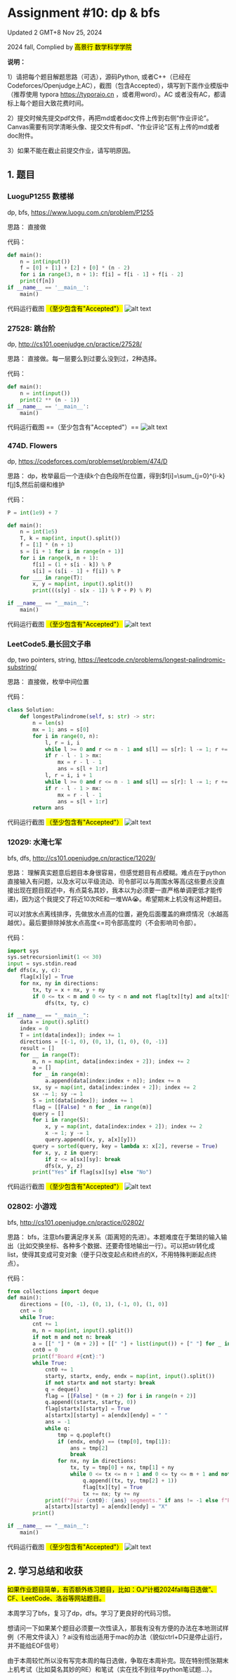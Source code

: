 # Assignment #10: dp & bfs

Updated 2 GMT+8 Nov 25, 2024

2024 fall, Complied by <mark>高景行 数学科学学院</mark>



**说明：**

1）请把每个题目解题思路（可选），源码Python, 或者C++（已经在Codeforces/Openjudge上AC），截图（包含Accepted），填写到下面作业模版中（推荐使用 typora https://typoraio.cn ，或者用word）。AC 或者没有AC，都请标上每个题目大致花费时间。

2）提交时候先提交pdf文件，再把md或者doc文件上传到右侧“作业评论”。Canvas需要有同学清晰头像、提交文件有pdf、"作业评论"区有上传的md或者doc附件。

3）如果不能在截止前提交作业，请写明原因。



## 1. 题目

### LuoguP1255 数楼梯

dp, bfs, https://www.luogu.com.cn/problem/P1255

思路：
直接做


代码：

```python
def main():
    n = int(input())
    f = [0] + [1] + [2] + [0] * (n - 2)
    for i in range(3, n + 1): f[i] = f[i - 1] + f[i - 2]
    print(f[n])
if __name__ == '__main__':
    main()
```



代码运行截图 <mark>（至少包含有"Accepted"）</mark>
![alt text](WeChat19177a33c8ead26e165b284f6acc494e-1.jpg)




### 27528: 跳台阶

dp, http://cs101.openjudge.cn/practice/27528/

思路：
直接做。每一层要么到过要么没到过，2种选择。


代码：

```python
def main():
    n = int(input())
    print(2 ** (n - 1))
if __name__ == '__main__':
    main()
```



代码运行截图 ==（至少包含有"Accepted"）==
![alt text](WeChat9756e33ada726a335339160d8cae98e0-1.jpg)




### 474D. Flowers

dp, https://codeforces.com/problemset/problem/474/D

思路：
dp，枚举最后一个连续k个白色段所在位置，得到$f[i]=\sum_{j=0}^{i-k} f[j]$,然后前缀和维护


代码：

```python
P = int(1e9) + 7

def main():
    n = int(1e5)
    T, k = map(int, input().split())
    f = [1] * (n + 1)
    s = [i + 1 for i in range(n + 1)]
    for i in range(k, n + 1):
        f[i] = (1 + s[i - k]) % P
        s[i] = (s[i - 1] + f[i]) % P
    for ___ in range(T):
        x, y = map(int, input().split())
        print(((s[y] - s[x - 1]) % P + P) % P)

if __name__ == "__main__":
    main()
```



代码运行截图 <mark>（至少包含有"Accepted"）</mark>
![alt text](WeChat4abfe9a27af4c3b5debf5b02d5fb3d22-1.jpg)




### LeetCode5.最长回文子串

dp, two pointers, string, https://leetcode.cn/problems/longest-palindromic-substring/

思路：
直接做，枚举中间位置


代码：

```python
class Solution:
    def longestPalindrome(self, s: str) -> str:
        n = len(s)
        mx = 1; ans = s[0]
        for i in range(0, n):
            l, r = i, i
            while l >= 0 and r <= n - 1 and s[l] == s[r]: l -= 1; r += 1
            if r - l - 1 > mx:
                mx = r - l - 1
                ans = s[l + 1:r]
            l, r = i, i + 1
            while l >= 0 and r <= n - 1 and s[l] == s[r]: l -= 1; r += 1
            if r - l - 1 > mx:
                mx = r - l - 1
                ans = s[l + 1:r]
        return ans

```



代码运行截图 <mark>（至少包含有"Accepted"）</mark>
![alt text](WeChat3a2b08b188ee6b0c6f3f182bbe25382f-1.jpg)






### 12029: 水淹七军

bfs, dfs, http://cs101.openjudge.cn/practice/12029/

思路：
理解真实题意后题目本身很容易，但感觉题目有点模糊。难点在于python直接输入有问题，以及水可以平级流动、司令部可以与周围水等高(这些要点没直接出现在题目叙述中，有点莫名其妙，我本以为必须要一直严格单调更低才能传递)，因为这个我提交了将近10次RE和一堆WA😭。希望期末上机没有这种题目。

可以对放水点离线排序，先做放水点高的位置，避免后面覆盖的麻烦情况（水越高越优）。最后要排除掉放水点高度<=司令部高度的（不会影响司令部）。


代码：

```python
import sys
sys.setrecursionlimit(1 << 30)
input = sys.stdin.read
def dfs(x, y, c):
    flag[x][y] = True
    for nx, ny in directions:
        tx, ty = x + nx, y + ny
        if 0 <= tx < m and 0 <= ty < n and not flag[tx][ty] and a[tx][ty] <= c:
            dfs(tx, ty, c)

if __name__ == "__main__":
    data = input().split()
    index = 0
    T = int(data[index]); index += 1
    directions = [(-1, 0), (0, 1), (1, 0), (0, -1)]
    result = []
    for __ in range(T):
        m, n = map(int, data[index:index + 2]); index += 2
        a = []
        for _ in range(m):
            a.append(data[index:index + n]); index += n
        sx, sy = map(int, data[index:index + 2]); index += 2
        sx -= 1; sy -= 1
        S = int(data[index]); index += 1
        flag = [[False] * n for _ in range(m)]
        query = []
        for i in range(S):
            x, y = map(int, data[index:index + 2]); index += 2
            x -= 1; y -= 1
            query.append((x, y, a[x][y]))
        query = sorted(query, key = lambda x: x[2], reverse = True)
        for x, y, z in query:
            if z <= a[sx][sy]: break
            dfs(x, y, z)
        print("Yes" if flag[sx][sy] else "No")
```



代码运行截图 <mark>（至少包含有"Accepted"）</mark>
![alt text](WeChat42bbd337f5ac99376a742aa1d22cd5dc-1.jpg)




### 02802: 小游戏

bfs, http://cs101.openjudge.cn/practice/02802/

思路：
bfs，注意bfs要满足序关系（距离短的先进）。本题难度在于繁琐的输入输出（比如交换坐标、各种多个数据、还要奇怪地输出一行）。可以把str转化成list，使得其变成可变对象（便于只改变起点和终点的X，不用特殊判断起点终点）。


代码：

```python
from collections import deque
def main():
    directions = [(0, -1), (0, 1), (-1, 0), (1, 0)]
    cnt = 0
    while True:
        cnt += 1
        m, n = map(int, input().split())
        if not m and not n: break
        a = [[" "] * (m + 2)] + [[" "] + list(input()) + [" "] for _ in range(n)] + [[" "] * (m + 2)]
        cnt0 = 0
        print(f"Board #{cnt}:")
        while True:
            cnt0 += 1
            starty, startx, endy, endx = map(int, input().split())
            if not startx and not starty: break
            q = deque()
            flag = [[False] * (m + 2) for i in range(n + 2)]
            q.append((startx, starty, 0))
            flag[startx][starty] = True
            a[startx][starty] = a[endx][endy] = " "
            ans = -1
            while q:
                tmp = q.popleft()
                if (endx, endy) == (tmp[0], tmp[1]):
                    ans = tmp[2]
                    break
                for nx, ny in directions:
                    tx, ty = tmp[0] + nx, tmp[1] + ny
                    while 0 <= tx <= n + 1 and 0 <= ty <= m + 1 and not flag[tx][ty] and a[tx][ty] != 'X':
                        q.append((tx, ty, tmp[2] + 1))
                        flag[tx][ty] = True
                        tx += nx; ty += ny
            print(f"Pair {cnt0}: {ans} segments." if ans != -1 else f"Pair {cnt0}: impossible.")
            a[startx][starty] = a[endx][endy] = "X"
        print()

if __name__ == "__main__":
    main()
```



代码运行截图 <mark>（至少包含有"Accepted"）</mark>
![alt text](WeChat1b159f9881df589ffa780911f3b9898e-1.jpg)




## 2. 学习总结和收获

<mark>如果作业题目简单，有否额外练习题目，比如：OJ“计概2024fall每日选做”、CF、LeetCode、洛谷等网站题目。</mark>

本周学习了bfs，复习了dp，dfs。学习了更良好的代码习惯。

想请问一下如果某个题目必须要一次性读入，那我有没有方便的办法在本地测试样例（不用文件读入）? ai没有给出适用于mac的办法（貌似ctrl+D只是停止运行，并不能给EOF信号）

由于本周较忙所以没有写完本周的每日选做，争取在本周补完。现在特别慌张期末上机考试（比如莫名其妙的RE）和笔试（实在找不到往年python笔试题...）。



